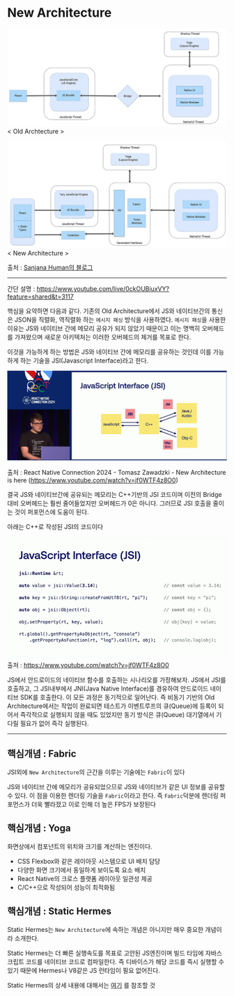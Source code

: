# New Architecture

![](/images/old-arch.webp)
< Old Archtecture >

![](/images/new-arch.webp)
< New Architecture >

출처 : [Sanjana Human의 블로그](https://sanjanahumanintech.medium.com/react-native-new-fabric-architecture-introduced-4f208c256d67)

--- 

간단 설명 : https://www.youtube.com/live/0ckOUBiuxVY?feature=shared&t=3117

핵심을 요약하면 다음과 같다. 기존의 Old Architecture에서 JS와 네이티브간의 통신은 JSON을 직렬화, 역직렬화 하는 `메시지 패싱` 방식을 사용하였다. `메시지 패싱`을 사용한 이유는 JS와 네이티브 간에 메모리 공유가 되지 않았기 때문이고 이는 명백히 오버헤드를 가져왔으며 새로운 아키텍처는 이러한 오버헤드의 제거를 목표로 한다. 

이것을 가능하게 하는 방법은 JS와 네이티브 간에 메모리를 공유하는 것인데 이를 가능하게 하는 기술을 JSI(Javascript Interface)라고 한다.

![](./images/jsi.png)

출처 : React Native Connection 2024 - Tomasz Zawadzki - New Architecture is here
 (https://www.youtube.com/watch?v=jf0WTF4z8O0)

결국 JS와 네이티브간에 공유되는 메모리는 C++기반의 JSI 코드이며 이전의 Bridge대비 오버헤드는 훨씬 줄어들었지만 오버헤드가 0은 아니다. 그러므로 JSI 호출을 줄이는 것이 퍼포먼스에 도움이 된다.

아래는 C++로 작성된 JSI의 코드이다

![](./images/jsi2.png)
출처 : https://www.youtube.com/watch?v=jf0WTF4z8O0

JS에서 안드로이드의 네이티브 함수를 호출하는 시나리오를 가정해보자. JS에서 JSI를 호출하고, 그 JSI내부에서 JNI(Java Native Interface)를 경유하여 안드로이드 네이티브 SDK를 호출한다. 이 모든 과정은 동기적으로 일어난다. 즉 비동기 기반의 Old Architecture에서는 작업이 완료되면 테스트가 이벤트루프의 큐(Queue)에 등록이 되어서 즉각적으로 실행되지 않을 때도 있었지만 동기 방식은 큐(Queue) 대기열에서 기다릴 필요가 없어 즉각 실행된다.

---

## 핵심개념 : Fabric

JSI외에 `New Architecture`의 근간을 이루는 기술에는 `Fabric`이 있다

JS와 네이티브 간에 메모리가 공유되었으므로 JS와 네이티브가 같은 UI 정보를 공유할 수 있다. 이 점을 이용한 렌더링 기술을 `Fabric`이라고 한다. 즉 `Fabric`덕분에 렌더링 퍼포먼스가 더욱 빨라졌고 이로 인해 더 높은 FPS가 보장된다 

## 핵심개념 : Yoga

화면상에서 컴포넌트의 위치와 크기를 계산하는 엔진이다.

- CSS Flexbox와 같은 레이아웃 시스템으로 UI 배치 담당
- 다양한 화면 크기에서 동일하게 보이도록 요소 배치
- React Native의 크로스 플랫폼 레이아웃 일관성 제공
- C/C++으로 작성되어 성능이 최적화됨


## 핵심개념 : Static Hermes

Static Hermes는 `New Architecture`에 속하는 개념은 아니지만 매우 중요한 개념이라 소개한다. 

Static Hermes는 더 빠른 실행속도를 목표로 고안된 JS엔진이며 빌드 타임에 자바스크립트 코드를 네이티브 코드로 컴파일한다. 즉 디바이스가 해당 코드를 즉시 실행할 수 있기 때문에 Hermes나 V8같은 JS 런타임이 필요 없어진다.

Static Hermes의 상세 내용에 대해서는 [여기](https://www.youtube.com/watch?v=GUM64b-gAGg) 를 참조할 것